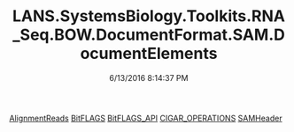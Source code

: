 ﻿---
title: LANS.SystemsBiology.Toolkits.RNA_Seq.BOW.DocumentFormat.SAM.DocumentElements
date: 6/13/2016 8:14:37 PM
---

[AlignmentReads](T-LANS.SystemsBiology.Toolkits.RNA_Seq.BOW.DocumentFormat.SAM.DocumentElements.AlignmentReads.html)
[BitFLAGS](T-LANS.SystemsBiology.Toolkits.RNA_Seq.BOW.DocumentFormat.SAM.DocumentElements.BitFLAGS.html)
[BitFLAGS_API](T-LANS.SystemsBiology.Toolkits.RNA_Seq.BOW.DocumentFormat.SAM.DocumentElements.BitFLAGS_API.html)
[CIGAR_OPERATIONS](T-LANS.SystemsBiology.Toolkits.RNA_Seq.BOW.DocumentFormat.SAM.DocumentElements.CIGAR_OPERATIONS.html)
[SAMHeader](T-LANS.SystemsBiology.Toolkits.RNA_Seq.BOW.DocumentFormat.SAM.DocumentElements.SAMHeader.html)
